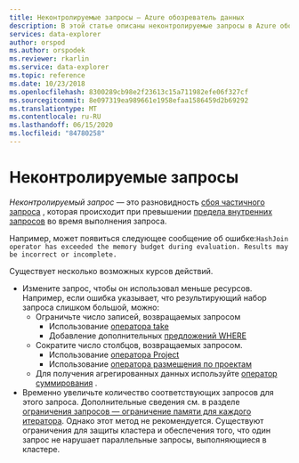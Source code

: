 ```yaml
---
title: Неконтролируемые запросы — Azure обозреватель данных
description: В этой статье описаны неконтролируемые запросы в Azure обозреватель данных.
services: data-explorer
author: orspod
ms.author: orspodek
ms.reviewer: rkarlin
ms.service: data-explorer
ms.topic: reference
ms.date: 10/23/2018
ms.openlocfilehash: 8300289cb98e2f23613c15a711982efe06f327cf
ms.sourcegitcommit: 8e097319ea989661e1958efaa1586459d2b69292
ms.translationtype: MT
ms.contentlocale: ru-RU
ms.lasthandoff: 06/15/2020
ms.locfileid: "84780258"
---
```

# <a name="runaway-queries"></a>Неконтролируемые запросы

*Неконтролируемый запрос* — это разновидность [сбоя частичного запроса](partialqueryfailures.md) , которая происходит при превышении [предела внутренних запросов](querylimits.md) во время выполнения запроса. 

Например, может появиться следующее сообщение об ошибке:`HashJoin operator has exceeded the memory budget during evaluation. Results may be incorrect or incomplete.`

Существует несколько возможных курсов действий.
* Измените запрос, чтобы он использовал меньше ресурсов. Например, если ошибка указывает, что результирующий набор запроса слишком большой, можно:
  * Ограничьте число записей, возвращаемых запросом
     * Использование [оператора take](../query/takeoperator.md)
     * Добавление дополнительных [предложений WHERE](../query/whereoperator.md)
  * Сократите число столбцов, возвращаемых запросом. 
     * Использование [оператора Project](../query/projectoperator.md)
     * Использование [оператора размещения по проектам](../query/projectawayoperator.md)
  * Для получения агрегированных данных используйте [оператор суммирования](../query/summarizeoperator.md) .
* Временно увеличьте количество соответствующих запросов для этого запроса. Дополнительные сведения см. в разделе [ограничения запросов — ограничение памяти для каждого итератора](querylimits.md). Однако этот метод не рекомендуется. Существуют ограничения для защиты кластера и обеспечения того, что один запрос не нарушает параллельные запросы, выполняющиеся в кластере.
